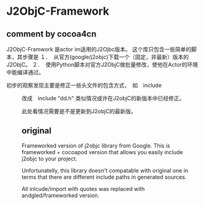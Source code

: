 # J2ObjC-Framework

## comment by cocoa4cn

J2ObjC-Framwork 是actor im适用的J2Ojbc版本。
这个库只包含一些简单的脚本，其步骤是
１．　从官方(google/j2objc)下载一个（固定，非最新）版本的J2ObjC。
２．　使用Python脚本对官方J2ObjC做批量修改，使他在Actor的环境中能编译通过。

初步的观察发现主要是修正一些头文件的包含方式，　如　include <dd>改成　include "dd.h"
类似情况或许在J2objC的新版本中已经修正。

此处看情况需要是不是更新到J2objC的最新版。

## original

Frameworked version of j2objc library from Google. This is frameworked + cocoapod version that allows you easily include j2objc to your project.

Unfortunatelly, this library doesn't compatable with original one in terms that there are different include paths in generated sources.

All inlcude/import with quotes was replaced with andgled/frameworked version.
